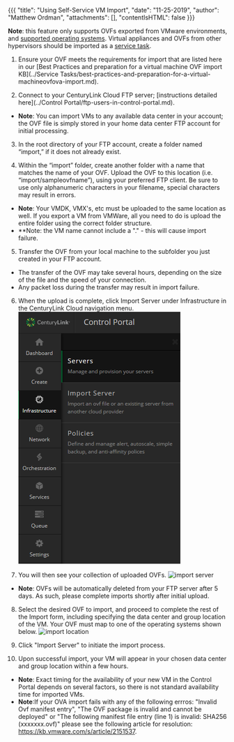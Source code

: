 {{{
  "title": "Using Self-Service VM Import",
  "date": "11-25-2019",
  "author": "Matthew Ordman",
  "attachments": [],
  "contentIsHTML": false
}}}

**Note**: this feature only supports OVFs exported from VMware environments, and [supported operating systems](../support/supported-operating-systems.md). Virtual appliances and OVFs from other hypervisors should be imported as a [service task](https://www.ctl.io/centurylink-public-cloud/service-tasks/).

1. Ensure your OVF meets the requirements for import that are listed here in our [Best Practices and preparation for a virtual machine OVF import KB](../Service Tasks/best-practices-and-preparation-for-a-virtual-machineovfova-import.md).

2. Connect to your CenturyLink Cloud FTP server; [instructions detailed here](../Control Portal/ftp-users-in-control-portal.md).
  * **Note**: You can import VMs to any available data center in your account; the OVF file is simply stored in your home data center FTP account for initial processing.

3. In the root directory of your FTP account, create a folder named “import,” if it does not already exist.

4. Within the “import” folder, create another folder with a name that matches the name of your OVF.  Upload the OVF to this location (i.e. “import/sampleovfname”), using your preferred FTP client. Be sure to use only alphanumeric characters in your filename, special characters may result in errors.
  * **Note**: Your VMDK, VMX's, etc must be uploaded to the same location as well. If you export a VM from VMWare, all you need to do is upload the entire folder using the correct folder structure.
  * **Note: the VM name cannot include a "." - this will cause import failure.

5. Transfer the OVF from your local machine to the subfolder you just created in your FTP account.
  * The transfer of the OVF may take several hours, depending on the size of the file and the speed of your connection.
  * Any packet loss during the transfer may result in import failure.

6. When the upload is complete, click Import Server under Infrastructure in the CenturyLink Cloud navigation menu.
  ![menu](../images/portal/portal-import-server.png)

7. You will then see your collection of uploaded OVFs.
  ![import server](https://t3n.zendesk.com/attachments/token/uvYOmyt2Jd2E3ASHrSvrtwUpG/?name=VM_Import.png)
  * **Note**: OVFs will be automatically deleted from your FTP server after 5 days.  As such, please complete imports shortly after initial upload.

8. Select the desired OVF to import, and proceed to complete the rest of the Import form, including specifying the data center and group location of the VM. Your OVF must map to one of the operating systems shown below.
![import location](https://t3n.zendesk.com/attachments/token/HfKE7C1T1I2uTYwjLYeNO3GWJ/?name=Screen+Shot+2015-02-04+at+7.43.53+AM.png)

9. Click "Import Server" to initiate the import process.

10. Upon successful import, your VM will appear in your chosen data center and group location within a few hours.
  * **Note**: Exact timing for the availability of your new VM in the Control Portal depends on several factors, so there is not standard availability time for imported VMs.
  * **Note**:If your OVA import fails with any of the following errros: "Invalid Ovf manifest entry", "The OVF package is invalid and cannot be deployed" or "The following manifest file entry (line 1) is invalid: SHA256 (xxxxxxx.ovf)" please see the following article for resolution: https://kb.vmware.com/s/article/2151537.
